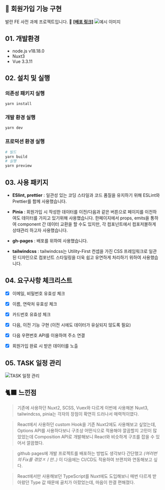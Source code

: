 


## 🙌 회원가입 기능 구현
발란 FE 사전 과제 프로젝트입니다. 🔗 [<u>**[배포 링크]**</u>](https://dev-glennn.github.io/SignUp-Page-Nuxt3/)
![예시 이미지](https://i.ibb.co/1zkSt2X/image.png)


## 01. 개발환경
- node.js v18.18.0
- Nuxt3
- Vue 3.3.11



## 02. 설치 및 실행
### 의존성 패키지 실행
```bash
yarn install
```
### 개발 환경 실행
``` bash
yarn dev
````
### 프로덕션 환경 실행
```bash
# 빌드
yarn build
# 실행
yarn preview
```



## 03. 사용 패키지
- **ESlint, prettier** : 일관성 있는 코딩 스타일과 코드 품질을 유지하기 위해 ESLint와 Prettier를 함께 사용했습니다.

- **Pinia** : 회원가입 시 작성한 데이터를 이전/다음과 같은 버튼으로 페이지를 이전하여도 데이터를 가지고 있기위해 사용했습니다.
한페이지에서 props, emits을 통하여 component 간 데이터 교환을 할 수도 있지만, 각 컴포넌트에서 컴포저블하게 상태관리 하고자 사용했습니다.

- **gh-pages** : 배포를 위하여 사용했습니다.

- **tailwindcss** : tailwindcss는 Utility-First 컨셉을 가진 CSS 프레임워크로 일관된 디자인으로 컴포넌트 스타일링을 더욱 쉽고 유연하게 처리하기 위하여 사용했습니다.



## 04. 요구사항 체크리스트
- [x] 이메일, 비밀번호 유효성 체크
- [x] 이름, 연락처 유효성 체크
- [x] 카드번호 유효성 체크
- [x] 다음, 이전 기능 구현 (이전 시에도 데이터가 유실되지 않도록 필요)
- [x] 다음 우편번호 API를 이용하여 주소 연결
- [x] 회원가입 완료 시 받은 데이터를 노출



## 05. TASK 일정 관리
![TASK 일정 관리](https://i.ibb.co/FnLW6Lk/2023-12-10-4-24-50.png)   



## 🐈‍⬛ 느낀점
>기존에 사용하던 Nuxt2, SCSS, Vuex와 다르게 이번에 사용해본 Nuxt3, tailwindcss, pinia는 각자의 장점이 확연히 드러나서 매력적이였다.

> React에서 사용하던 custom Hook을 기존 Nuxt2에도 사용해보고 싶었는데, Options API를 사용하다보니 구조상 어떤식으로 적용해야 깔끔할지 고민이 많았었는데 Composition API로 개발해보니 React와 비슷하게 구조를 잡을 수 있어서 깔끔했다.

> github pages에 개발 프로젝트를 배포하는 방법도 생각보다 간단했고 *(여러번의 Fix를 겪었ㅈㅣ만..)* 이 다음에는 CI/CD도 적용하여 브랜치와 연동해보고 싶다.

>React에서만 사용해보던 TypeScript를 Nuxt에도 도입해보니 매번 다르게 받아왔던 Type 값 때문에 골치가 아팠었는데, 마음이 한결 편해졌다.

